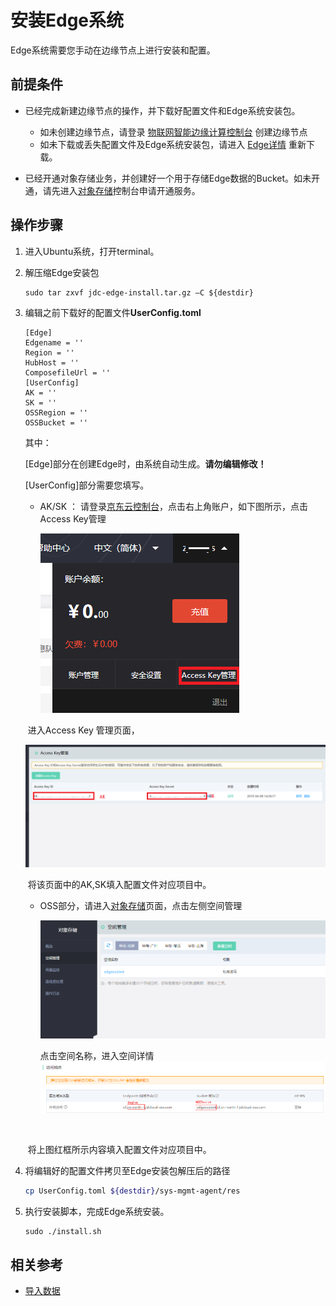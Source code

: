# 安装Edge系统

Edge系统需要您手动在边缘节点上进行安装和配置。

## 前提条件

- 已经完成新建边缘节点的操作，并下载好配置文件和Edge系统安装包。

  - 如未创建边缘节点，请登录 [物联网智能边缘计算控制台](<https://iot-console.jdcloud.com/iotedge>) 创建边缘节点
  - 如未下载或丢失配置文件及Edge系统安装包，请进入 [Edge详情]() 重新下载。

- 已经开通对象存储业务，并创建好一个用于存储Edge数据的Bucket。如未开通，请先进入[对象存储](https://oss-console.jdcloud.com/)控制台申请开通服务。

  

## 操作步骤
1. 进入Ubuntu系统，打开terminal。

    

2. 解压缩Edge安装包

    ```
    sudo tar zxvf jdc-edge-install.tar.gz –C ${destdir}
    ```

3. 编辑之前下载好的配置文件**UserConfig.toml**

    ```
    [Edge]
    Edgename = ''
    Region = ''
    HubHost = ''
    ComposefileUrl = ''
    [UserConfig]
    AK = ''
    SK = ''
    OSSRegion = ''
    OSSBucket = ''
    ```

    其中：

    [Edge]部分在创建Edge时，由系统自动生成。**请勿编辑修改！**

    [UserConfig]部分需要您填写。

    - AK/SK ： 请登录[京东云控制台](https://console.jdcloud.com/)，点击右上角账户，如下图所示，点击Access Key管理

      ![](../../../../image/IoT/IoT-Edge/账号.png)

    ​	进入Access Key 管理页面，

      ![](../../../../image/IoT/IoT-Edge/AKSK.png)

    ​	将该页面中的AK,SK填入配置文件对应项目中。

    - OSS部分，请进入[对象存储](https://oss-console.jdcloud.com/)页面，点击左侧空间管理

      ![](../../../../image/IoT/IoT-Edge/edgeoss1.png)

        点击空间名称，进入空间详情
      ![](../../../../image/IoT/IoT-Edge/edgeoss2.png)

    ​       

    ​       将上图红框所示内容填入配置文件对应项目中。

4. 将编辑好的配置文件拷贝至Edge安装包解压后的路径 
   ```bash
   cp UserConfig.toml ${destdir}/sys-mgmt-agent/res
   ```
5. 执行安装脚本，完成Edge系统安装。

    ```
    sudo ./install.sh
    ```

    

## 相关参考

- [导入数据](Import-Data.md)

